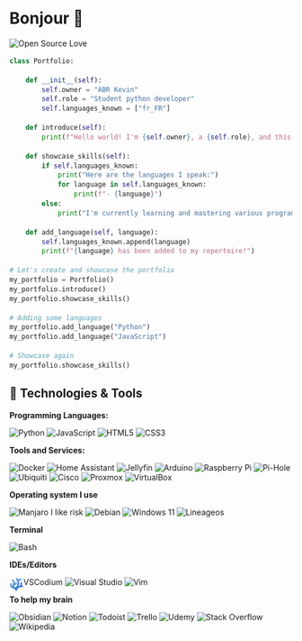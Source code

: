 # Bonjour 👋

![Open Source Love](https://badges.frapsoft.com/os/v1/open-source.svg?v=102)

```python
class Portfolio:

    def __init__(self):
        self.owner = "ABR Kevin"
        self.role = "Student python developer"
        self.languages_known = ["fr_FR"]

    def introduce(self):
        print(f"Hello world! I'm {self.owner}, a {self.role}, and this is my GitHub portfolio.")

    def showcase_skills(self):
        if self.languages_known:
            print("Here are the languages I speak:")
            for language in self.languages_known:
                print(f"- {language}")
        else:
            print("I'm currently learning and mastering various programming languages... Sorry ! ", "\U0001F605")

    def add_language(self, language):
        self.languages_known.append(language)
        print(f"{language} has been added to my repertoire!")

# Let's create and showcase the portfolio
my_portfolio = Portfolio()
my_portfolio.introduce()
my_portfolio.showcase_skills()

# Adding some languages
my_portfolio.add_language("Python")
my_portfolio.add_language("JavaScript")

# Showcase again
my_portfolio.showcase_skills()

```

## 🔧 Technologies & Tools

**Programming Languages:**

![Python](https://img.shields.io/badge/Python-FFD43B?style=for-the-badge&logo=python&logoColor=blue)
![JavaScript](https://img.shields.io/badge/JavaScript-323330?style=for-the-badge&logo=javascript&logoColor=F7DF1E)
![HTML5](https://img.shields.io/badge/HTML5-E34F26?style=for-the-badge&logo=html5&logoColor=white)
![CSS3](https://img.shields.io/badge/CSS3-1572B6?style=for-the-badge&logo=css3&logoColor=white)

**Tools and Services:**

![Docker](https://img.shields.io/badge/Docker-2CA5E0?style=for-the-badge&logo=docker&logoColor=white)
![Home Assistant](https://img.shields.io/badge/home%20assistant-%2341BDF5.svg?style=for-the-badge&logo=home-assistant&logoColor=white)
![Jellyfin](https://img.shields.io/badge/jellyfin-%23000B25.svg?style=for-the-badge&logo=Jellyfin&logoColor=00A4DC)
![Arduino](https://img.shields.io/badge/-Arduino-00979D?style=for-the-badge&logo=Arduino&logoColor=white)
![Raspberry Pi](https://img.shields.io/badge/-RaspberryPi-C51A4A?style=for-the-badge&logo=Raspberry-Pi)
![Pi-Hole](https://img.shields.io/badge/pihole-%2396060C.svg?style=for-the-badge&logo=pi-hole&logoColor=white)
![Ubiquiti](https://img.shields.io/badge/ubiquiti-%230559C9.svg?style=for-the-badge&logo=ubiquiti&logoColor=white)
![Cisco](https://img.shields.io/badge/cisco-%23049fd9.svg?style=for-the-badge&logo=cisco&logoColor=black)
![Proxmox](https://img.shields.io/badge/Proxmox-E57000?style=for-the-badge&logo=proxmox&logoColor=white)
![VirtualBox](https://img.shields.io/badge/VirtualBox-21416b?style=for-the-badge&logo=VirtualBox&logoColor=white)

**Operating system I use**

![Manjaro](https://img.shields.io/badge/manjaro-35BF5C?style=for-the-badge&logo=manjaro&logoColor=white)
I like risk
![Debian](https://img.shields.io/badge/Debian-D70A53?style=for-the-badge&logo=debian&logoColor=white)
![Windows 11](https://img.shields.io/badge/Windows%2011-%230079d5.svg?style=for-the-badge&logo=Windows%2011&logoColor=white)
![Lineageos](https://img.shields.io/badge/lineageos-167C80?style=for-the-badge&logo=lineageos&logoColor=white)

**Terminal**

![Bash](https://img.shields.io/badge/GNU%20Bash-4EAA25?style=for-the-badge&logo=GNU%20Bash&logoColor=white)

**IDEs/Editors**

VSCodium<img width="25" height="25" align="left" src="https://github.com/VSCodium/icons/blob/main/icons/linux/nobg/blue1/paulo22s.png" />
![Visual Studio](https://img.shields.io/badge/Visual%20Studio-5C2D91.svg?style=for-the-badge&logo=visual-studio&logoColor=white)
![Vim](https://img.shields.io/badge/VIM-%2311AB00.svg?style=for-the-badge&logo=vim&logoColor=white)

**To help my brain**

![Obsidian](https://img.shields.io/badge/Obsidian-483699?style=for-the-badge&logo=Obsidian&logoColor=white)
![Notion](https://img.shields.io/badge/Notion-000000?style=for-the-badge&logo=notion&logoColor=white)
![Todoist](https://img.shields.io/badge/Todoist-E44332?style=for-the-badge&logo=todoist&logoColor=white)
![Trello](https://img.shields.io/badge/Trello-0052CC?style=for-the-badge&logo=trello&logoColor=white)
![Udemy](https://img.shields.io/badge/Udemy-A435F0?style=for-the-badge&logo=Udemy&logoColor=white)
![Stack Overflow](https://img.shields.io/badge/-Stackoverflow-FE7A16?style=for-the-badge&logo=stack-overflow&logoColor=white)
![Wikipedia](https://img.shields.io/badge/Wikipedia-%23000000.svg?style=for-the-badge&logo=wikipedia&logoColor=white)




